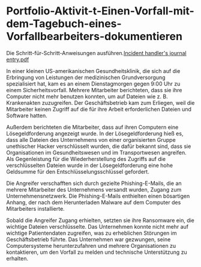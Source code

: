 # Portfolio-Aktivit-t-Einen-Vorfall-mit-dem-Tagebuch-eines-Vorfallbearbeiters-dokumentieren

Die Schritt-für-Schritt-Anweisungen ausführen.[Incident handler's journal entry.pdf](https://github.com/user-attachments/files/18306431/Incident.handler.s.journal.entry.pdf)


In einer kleinen US-amerikanischen Gesundheitsklinik, die sich auf die Erbringung von Leistungen der medizinischen Grundversorgung spezialisiert hat, kam es an einem Dienstagmorgen gegen 9:00 Uhr zu einem Sicherheitsvorfall. Mehrere Mitarbeiter berichteten, dass sie ihre Computer nicht mehr benutzen konnten, um auf Dateien wie z. B. Krankenakten zuzugreifen. Der Geschäftsbetrieb kam zum Erliegen, weil die Mitarbeiter keinen Zugriff auf die für ihre Arbeit erforderlichen Dateien und Software hatten.

Außerdem berichteten die Mitarbeiter, dass auf ihren Computern eine Lösegeldforderung angezeigt wurde. In der Lösegeldforderung hieß es, dass alle Dateien des Unternehmens von einer organisierten Gruppe unethischer Hacker verschlüsselt wurden, die dafür bekannt sind, dass sie Organisationen im Gesundheitswesen und im Transportwesen angreifen. Als Gegenleistung für die Wiederherstellung des Zugriffs auf die verschlüsselten Dateien wurde in der Lösegeldforderung eine hohe Geldsumme für den Entschlüsselungsschlüssel gefordert.

Die Angreifer verschafften sich durch gezielte Phishing-E-Mails, die an mehrere Mitarbeiter des Unternehmens versandt wurden, Zugang zum Unternehmensnetzwerk. Die Phishing-E-Mails enthielten einen bösartigen Anhang, der nach dem Herunterladen Malware auf dem Computer des Mitarbeiters installierte.

Sobald die Angreifer Zugang erhielten, setzten sie ihre Ransomware ein, die wichtige Dateien verschlüsselte. Das Unternehmen konnte nicht mehr auf wichtige Patientendaten zugreifen, was zu erheblichen Störungen im Geschäftsbetrieb führte. Das Unternehmen war gezwungen, seine Computersysteme herunterzufahren und mehrere Organisationen zu kontaktieren, um den Vorfall zu melden und technische Unterstützung zu erhalten.
